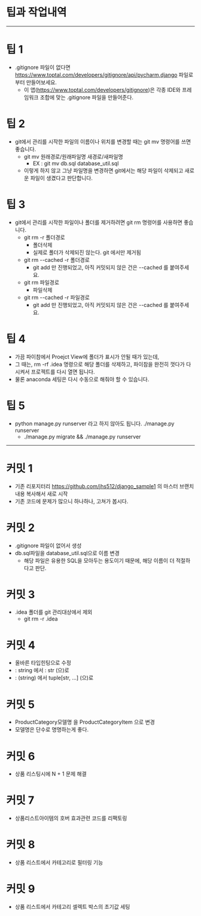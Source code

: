 # 팁과 작업내역

---

# 팁 1

- .gitignore 파일이 없다면 https://www.toptal.com/developers/gitignore/api/pycharm,django 파일로부터 만들어보세요.
    - 이 앱(https://www.toptal.com/developers/gitignore)은 각종 IDE와 프레임워크 조합에 맞는 .gitignore 파일을 만들어준다.

# 팁 2

- git에서 관리를 시작한 파일의 이름이나 위치를 변경할 때는 git mv 명령어를 쓰면 좋습니다.
    - git mv 원래경로/원래파일명 새경로/새파일명
        - EX : git mv db.sql database_util.sql
    - 이렇게 하지 않고 그냥 파일명을 변경하면 git에서는 해당 파일이 삭제되고 새로운 파일이 생겼다고 판단합니다.

# 팁 3

- git에서 관리를 시작한 파일이나 폴더를 제거하려면 git rm 명령어를 사용하면 좋습니다.
    - git rm -r 폴더경로
        - 폴더삭제
        - 실제로 폴더가 삭제되진 않는다. git 에서만 제거됨
    - git rm --cached -r 폴더경로
        - git add 만 진행되었고, 아직 커밋되지 않은 건은 --cached 를 붙여주세요.
    - git rm 파일경로
        - 파일삭제
    - git rm --cached -r 파일경로
        - git add 만 진행되었고, 아직 커밋되지 않은 건은 --cached 를 붙여주세요.

# 팁 4

- 가끔 파이참에서 Proejct View에 폴더가 표시가 안될 때가 있는데,
- 그 때는, rm -rf .idea 명령으로 해당 폴더를 삭제하고, 파이참을 완전히 껏다가 다시켜서 프로젝트를 다시 열면 됩니다.
- 물론 anaconda 세팅은 다시 수동으로 해줘야 할 수 있습니다.

# 팁 5

- python manage.py runserver 라고 하지 않아도 됩니다. ./manage.py runserver
    - ./manage.py migrate && ./manage.py runserver

---

# 커밋 1

- 기존 리포지터리 https://github.com/jhs512/django_sample1 의 마스터 브랜치 내용 복사해서 새로 시작
- 기존 코드에 문제가 많으니 하나하나, 고쳐가 봅시다.

# 커밋 2

- .gitignore 파일이 없어서 생성
- db.sql파일을 database_util.sql으로 이름 변경
    - 해당 파일은 유용한 SQL을 모아두는 용도이기 때문에, 해당 이름이 더 적절하다고 판단.

# 커밋 3

- .idea 폴더를 git 관리대상에서 제외
    - git rm -r .idea

# 커밋 4

- 올바른 타입힌팅으로 수정
- : string 에서 : str (으)로
- : (string) 에서 tuple[str, ...] (으)로

# 커밋 5

- ProductCategory모델명 을 ProductCategoryItem 으로 변경
- 모델명은 단수로 명명하는게 좋다.

# 커밋 6

- 상품 리스팅시에 N + 1 문제 해결

# 커밋 7

- 상품리스트아이템의 호버 효과관련 코드를 리팩토링

# 커밋 8

- 상품 리스트에서 카테고리로 필터링 기능

# 커밋 9

- 상품 리스트에서 카테고리 셀렉트 박스의 초기값 세팅